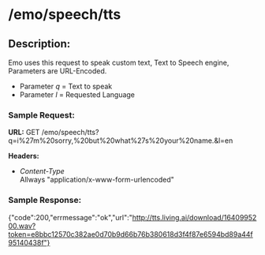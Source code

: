 # /emo/speech/tts

## Description:
Emo uses this request to speak custom text, Text to Speech engine, Parameters are URL-Encoded.
- Parameter *q* = Text to speak
- Parameter *l* = Requested Language

### Sample Request:
**URL:** GET /emo/speech/tts?q=i%27m%20sorry,%20but%20what%27s%20your%20name.&l=en

**Headers:** 
- *Content-Type*  
    Allways "application/x-www-form-urlencoded"

### Sample Response:
{"code":200,"errmessage":"ok","url":"http://tts.living.ai/download/1640995200.wav?token=e8bbc12570c382ae0d70b9d66b76b380618d3f4f87e6594bd89a44f95140438f"}
